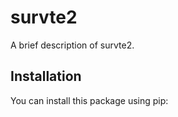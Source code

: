 # survte2

A brief description of survte2.

## Installation

You can install this package using pip:
